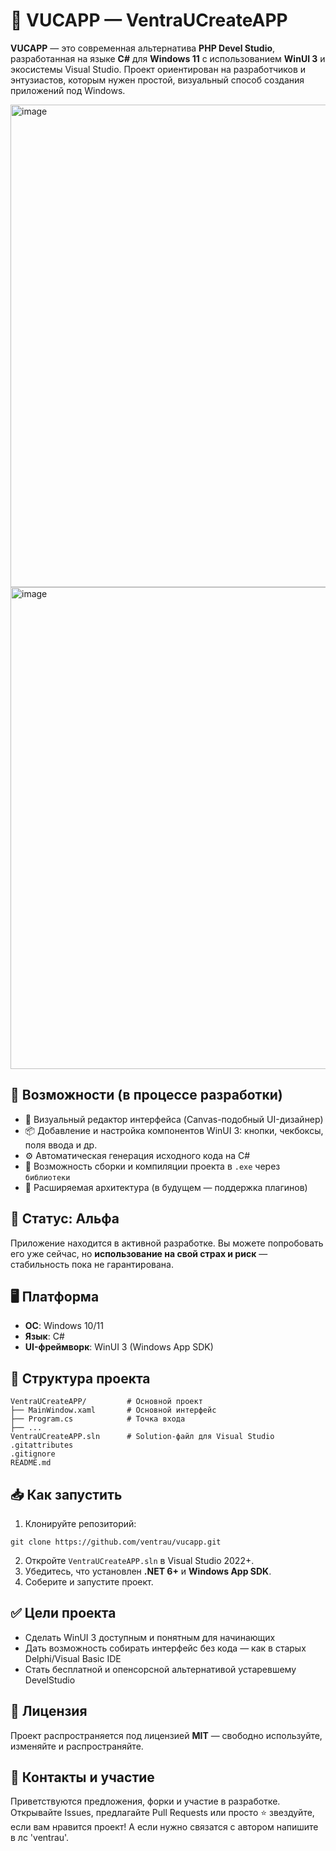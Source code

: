 # 💠 VUCAPP — VentraUCreateAPP
**VUCAPP** — это современная альтернатива **PHP Devel Studio**, разработанная на языке **C#** для **Windows 11** с использованием **WinUI 3** и экосистемы Visual Studio.
Проект ориентирован на разработчиков и энтузиастов, которым нужен простой, визуальный способ создания приложений под Windows.

<img width="1293" height="772" alt="image" src="https://github.com/user-attachments/assets/98bf3dfe-52e6-42fc-9330-ce354d8c85e0" />
<img width="1293" height="771" alt="image" src="https://github.com/user-attachments/assets/95a8874b-93fa-43e3-9213-ddfed017e921" />



## 🔧 Возможности (в процессе разработки)

- 🎨 Визуальный редактор интерфейса (Canvas-подобный UI-дизайнер)
- 📦 Добавление и настройка компонентов WinUI 3: кнопки, чекбоксы, поля ввода и др.
- ⚙️ Автоматическая генерация исходного кода на C#
- 🚀 Возможность сборки и компиляции проекта в `.exe` через `библиотеки`
- 🧩 Расширяемая архитектура (в будущем — поддержка плагинов)

## 🚧 Статус: Альфа
Приложение находится в активной разработке.
Вы можете попробовать его уже сейчас, но **использование на свой страх и риск** — стабильность пока не гарантирована.

## 🖥️ Платформа
- **ОС**: Windows 10/11
- **Язык**: C#
- **UI-фреймворк**: WinUI 3 (Windows App SDK)

## 📁 Структура проекта
```
VentraUCreateAPP/         # Основной проект
├── MainWindow.xaml       # Основной интерфейс
├── Program.cs            # Точка входа
├── ...
VentraUCreateAPP.sln      # Solution-файл для Visual Studio
.gitattributes
.gitignore
README.md
```
## 📥 Как запустить
1. Клонируйте репозиторий:
```
git clone https://github.com/ventrau/vucapp.git
```
2. Откройте `VentraUCreateAPP.sln` в Visual Studio 2022+.
3. Убедитесь, что установлен **.NET 6+** и **Windows App SDK**.
4. Соберите и запустите проект.

## ✅ Цели проекта
- Сделать WinUI 3 доступным и понятным для начинающих
- Дать возможность собирать интерфейс без кода — как в старых Delphi/Visual Basic IDE
- Стать бесплатной и опенсорсной альтернативой устаревшему DevelStudio
## 📜 Лицензия
Проект распространяется под лицензией **MIT** — свободно используйте, изменяйте и распространяйте.
## 🤝 Контакты и участие
Приветствуются предложения, форки и участие в разработке.
Открывайте Issues, предлагайте Pull Requests или просто ⭐️ звездуйте, если вам нравится проект!
А если нужно связатся с автором напишите в лс 'ventrau'.
